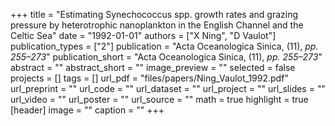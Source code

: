+++
title = "Estimating Synechococcus spp. growth rates and grazing pressure by heterotrophic nanoplankton in the English Channel and the Celtic Sea"
date = "1992-01-01"
authors = ["X Ning", "D Vaulot"]
publication_types = ["2"]
publication = "Acta Oceanologica Sinica, (11), _pp. 255–273_"
publication_short = "Acta Oceanologica Sinica, (11), _pp. 255–273_"
abstract = ""
abstract_short = ""
image_preview = ""
selected = false
projects = []
tags = []
url_pdf = "files/papers/Ning_Vaulot_1992.pdf"
url_preprint = ""
url_code = ""
url_dataset = ""
url_project = ""
url_slides = ""
url_video = ""
url_poster = ""
url_source = ""
math = true
highlight = true
[header]
image = ""
caption = ""
+++
